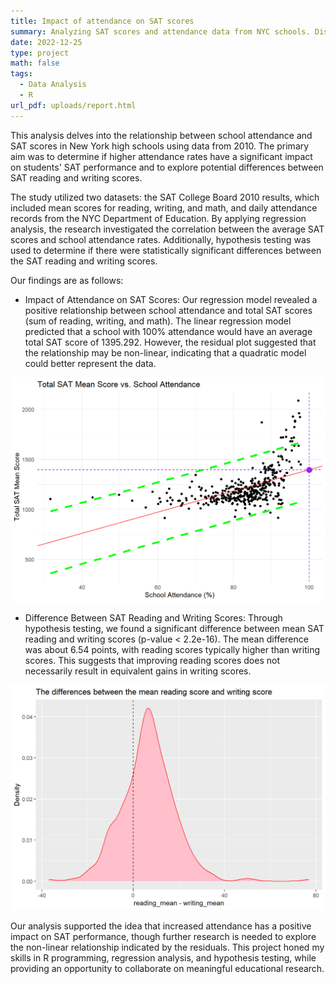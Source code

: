 ```yaml
---
title: Impact of attendance on SAT scores
summary: Analyzing SAT scores and attendance data from NYC schools. Discover how school attendance impacts performance
date: 2022-12-25
type: project
math: false
tags:
  - Data Analysis
  - R
url_pdf: uploads/report.html
---
```


This analysis delves into the relationship between school attendance and SAT scores in New York high schools using data from 2010. The primary aim was to determine if higher attendance rates have a significant impact on students' SAT performance and to explore potential differences between SAT reading and writing scores.

The study utilized two datasets: the SAT College Board 2010 results, which included mean scores for reading, writing, and math, and daily attendance records from the NYC Department of Education. By applying regression analysis, the research investigated the correlation between the average SAT scores and school attendance rates. Additionally, hypothesis testing was used to determine if there were statistically significant differences between the SAT reading and writing scores.

Our findings are as follows:

- Impact of Attendance on SAT Scores: Our regression model revealed a positive relationship between school attendance and total SAT scores (sum of reading, writing, and math). The linear regression model predicted that a school with 100% attendance would have an average total SAT score of 1395.292. However, the residual plot suggested that the relationship may be non-linear, indicating that a quadratic model could better represent the data.

![SAT analysis](image.png)

- Difference Between SAT Reading and Writing Scores: Through hypothesis testing, we found a significant difference between mean SAT reading and writing scores (p-value < 2.2e-16). The mean difference was about 6.54 points, with reading scores typically higher than writing scores. This suggests that improving reading scores does not necessarily result in equivalent gains in writing scores.

![SAT analysis](image2.png)

Our analysis supported the idea that increased attendance has a positive impact on SAT performance, though further research is needed to explore the non-linear relationship indicated by the residuals. This project honed my skills in R programming, regression analysis, and hypothesis testing, while providing an opportunity to collaborate on meaningful educational research.